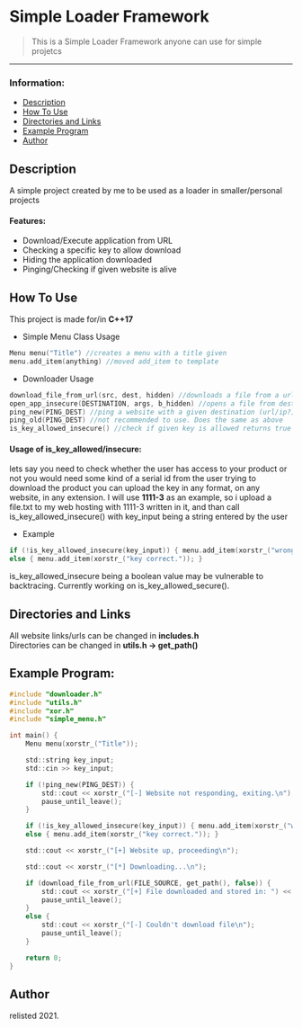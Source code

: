 # Simple Loader Framework

> This is a Simple Loader Framework anyone can use for simple projetcs

---

### Information:
- [Description](#description)
- [How To Use](#how-to-use)
- [Directories and Links](#directories-and-links)
- [Example Program](#example-program)
- [Author](#author)

## Description

A simple project created by me to be used as a loader in smaller/personal projects

#### Features:

- Download/Execute application from URL
- Checking a specific key to allow download
- Hiding the application downloaded
- Pinging/Checking if given website is alive

## How To Use

This project is made for/in <b>C++17</b>

- Simple Menu Class Usage
```c
Menu menu("Title") //creates a menu with a title given
menu.add_item(anything) //moved add_item to template
```
- Downloader Usage
```c
download_file_from_url(src, dest, hidden) //downloads a file from a url to a destination and can be hidden
open_app_insecure(DESTINATION, args, b_hidden) //opens a file from destination with specific arguments (put "" if none).
ping_new(PING_DEST) //ping a website with a given destination (url/ip?)
ping_old(PING_DEST) //not recommended to use. Does the same as above
is_key_allowed_insecure() //check if given key is allowed returns true or false
```

#### Usage of is_key_allowed/insecure:
lets say you need to check whether the user has access to your product or not
you would need some kind of a serial id from the user trying to download the product
you can upload the key in any format, on any website, in any extension.
I will use <b>1111-3</b> as an example, so i upload a file.txt to my web hosting
with 1111-3 written in it, and than call is_key_allowed_insecure() with key_input being a string entered by the user

- Example
```c
if (!is_key_allowed_insecure(key_input)) { menu.add_item(xorstr_("wrong key.")); return 0; }
else { menu.add_item(xorstr_("key correct.")); }
```

is_key_allowed_insecure being a boolean value may be vulnerable to backtracing. Currently working on is_key_allowed_secure().


## Directories and Links

All website links/urls can be changed in <b>includes.h</b>
</br>
Directories can be changed in <b>utils.h -> get_path()</b>

## Example Program:
```c
#include "downloader.h"
#include "utils.h"
#include "xor.h"
#include "simple_menu.h"

int main() {
	Menu menu(xorstr_("Title"));

	std::string key_input;
	std::cin >> key_input;

	if (!ping_new(PING_DEST)) {
		std::cout << xorstr_("[-] Website not responding, exiting.\n");
		pause_until_leave();
	}

	if (!is_key_allowed_insecure(key_input)) { menu.add_item(xorstr_("wrong key.")); pause_until_leave(); }
	else { menu.add_item(xorstr_("key correct.")); }

	std::cout << xorstr_("[+] Website up, proceeding\n");

	std::cout << xorstr_("[*] Downloading...\n");

	if (download_file_from_url(FILE_SOURCE, get_path(), false)) {
		std::cout << xorstr_("[+] File downloaded and stored in: ") << get_path() << "\n";
		pause_until_leave();
	} 
	else {
		std::cout << xorstr_("[-] Couldn't download file\n");
		pause_until_leave();
	}

	return 0;
}
```

## Author

relisted 2021.
